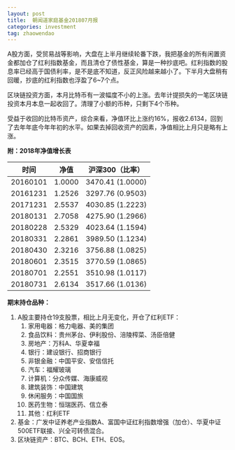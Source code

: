 ```yaml
---
layout: post
title:  朝闻道家庭基金201807月报
categories: investment
tag: zhaowendao
---
```


A股方面，受贸易战等影响，大盘在上半月继续轮番下跌，我把基金的所有闲置资金都加仓了红利指数基金，而且清仓了债性基金，算是一种抄底吧。红利指数的股息率已经高于国债利率，是不是底不知道，反正风险越来越小了。下半月大盘稍有回暖，抄底的红利指数也浮盈了6~7个点。

区块链投资方面，本月比特币有一波幅度不小的上涨。去年计提损失的一笔区块链投资本月本息一起收回了。清理了小额的币种，只剩下4个币种。

受益于收回的比特币资产，综合来看，净值环比上涨约16%，报收2.6134，回到了去年年底今年年初的水平。如果去掉回收资产的因素，净值相比上月只是略有上涨。

**附：2018年净值增长表**

| 时间     | 净值   | 沪深300（比率）  |
| -------- | ------ | ---------------- |
| 20160101 | 1.0000 | 3470.41 (1.0000) |
| 20161231 | 1.2526 | 3297.76 (0.9503) |
| 20171231 | 2.5537 | 4030.85 (1.2223) |
| 20180131 | 2.7058 | 4275.90 (1.2966) |
| 20180228 | 2.5329 | 4023.64 (1.1594) |
| 20180331 | 2.2861 | 3989.50 (1.1234) |
| 20180430 | 2.3216 | 3756.88 (1.0825) |
| 20180601 | 2.3515 | 3770.59 (1.0865) |
| 20180701 | 2.2551 | 3510.98 (1.0117) |
| 20180731 | 2.6134 | 3517.66 (1.0136) |

**期末持仓品种：**

1. A股主要持仓19支股票，相比上月无变化，开仓了红利ETF：
   1. 家用电器：格力电器、美的集团
   2. 食品饮料：贵州茅台、伊利股份、涪陵榨菜、汤臣倍健
   3. 房地产：万科A、华夏幸福
   4. 银行：建设银行、招商银行
   5. 非银金融：中国平安、安信信托
   6. 汽车：福耀玻璃
   7. 计算机：分众传媒、海康威视
   8. 建筑装饰：中国建筑
   9. 休闲服务：中国国旅
   10. 医药生物：恒瑞医药、信立泰
   11. 其他：红利ETF
2. 基金：广发中证养老产业指数A、富国中证红利指数增强（加仓）、华夏中证500ETF联接、兴全可转债混合。
3. 区块链资产：BTC、BCH、ETH、EOS。


